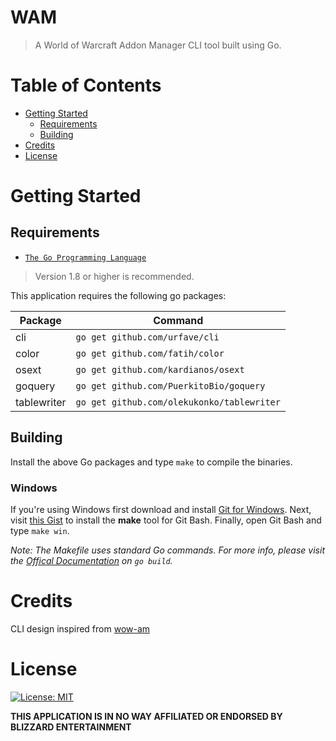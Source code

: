 # WAM
> A World of Warcraft Addon Manager CLI tool built using Go.

# Table of Contents

* [Getting Started](#getting-started)
    * [Requirements](#requirements)
    * [Building](#Building)
* [Credits](#credits)
* [License](#license)

# Getting Started

## Requirements
* [`The Go Programming Language`](https://golang.org/)
> Version 1.8 or higher is recommended.

This application requires the following go packages:

Package | Command
-- | --
cli | `go get github.com/urfave/cli`
color | `go get github.com/fatih/color`
osext | `go get github.com/kardianos/osext`
goquery | `go get github.com/PuerkitoBio/goquery`
tablewriter | `go get github.com/olekukonko/tablewriter`

## Building

Install the above Go packages and type `make` to compile the binaries.

### Windows

If you're using Windows first download and install [Git for Windows](https://git-for-windows.github.io/). Next, visit [this Gist](https://gist.github.com/evanwill/0207876c3243bbb6863e65ec5dc3f058) to install the **make** tool for Git Bash. Finally, open Git Bash and type `make win`.

*Note: The Makefile uses standard Go commands. For more info, please visit the [Offical Documentation](https://golang.org/cmd/go/#hdr-Compile_packages_and_dependencies) on `go build`.*

# Credits

CLI design inspired from [wow-am](https://www.npmjs.com/package/wow-am)

# License
[![License: MIT](https://img.shields.io/badge/License-MIT-yellow.svg)](/LICENSE.md)

**THIS APPLICATION IS IN NO WAY AFFILIATED OR ENDORSED BY BLIZZARD ENTERTAINMENT**
